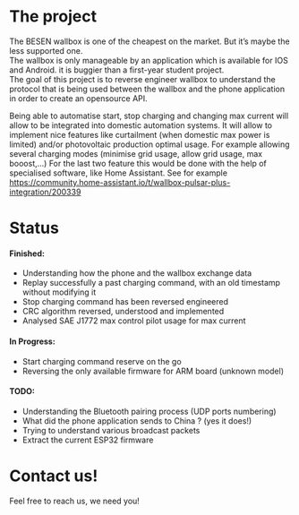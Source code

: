 # The project

The BESEN wallbox is one of the cheapest on the market. But it’s maybe the less supported one.      
The wallbox is only manageable by an application which is available for IOS and Android. it is buggier than a first-year student project.       
The goal of this project is to reverse engineer wallbox to understand the protocol that is being used between the wallbox and the phone application in order to create an opensource API.

Being able to automatise start, stop charging and changing max current will allow to be integrated into domestic automation systems. 
It will allow to implement nice features like curtailment (when domestic max power is limited) and/or photovoltaic production optimal usage.
For example allowing several charging modes (minimise grid usage, allow grid usage, max booost,...)
For the last two feature this would be done with the help of specialised software, like Home Assistant. 
See for example https://community.home-assistant.io/t/wallbox-pulsar-plus-integration/200339   

# Status

#### Finished:
- Understanding how the phone and the wallbox exchange data    
- Replay successfully a past charging command, with an old timestamp without modifying it        
- Stop charging command has been reversed engineered  
- CRC algorithm reversed, understood and implemented
- Analysed SAE J1772 max control pilot usage for max current

#### In Progress:
- Start charging command reserve on the go      
- Reversing the only available firmware for ARM board (unknown model)       

#### TODO:
- Understanding the Bluetooth pairing process (UDP ports numbering)     
- What did the phone application sends to China ? (yes it does!) 
- Trying to understand various broadcast packets
- Extract the current ESP32 firmware    

# Contact us!
Feel free to reach us, we need you!       

